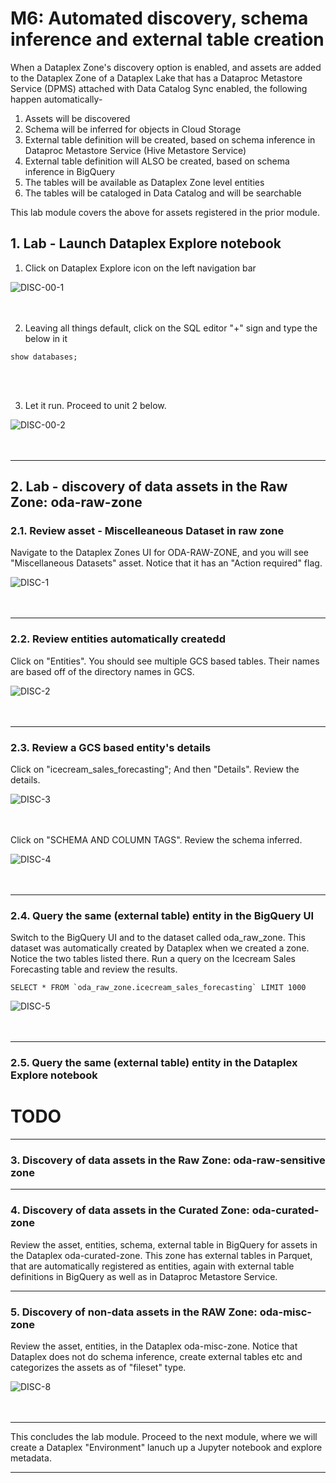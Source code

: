 # M6: Automated discovery, schema inference and external table creation

When a Dataplex Zone's discovery option is enabled, and assets are added to the Dataplex Zone of a Dataplex Lake that has a Dataproc Metastore Service (DPMS) attached with Data Catalog Sync enabled, the following happen automatically-
1. Assets will be discovered
2. Schema will be inferred for objects in Cloud Storage
3. External table definition will be created, based on schema inference in Dataproc Metastore Service (Hive Metastore Service) 
4. External table definition will ALSO be created, based on schema inference in BigQuery
5. The tables will be available as Dataplex Zone level entities
6. The tables will be cataloged in Data Catalog and will be searchable

This lab module covers the above for assets registered in the prior module.

## 1. Lab - Launch Dataplex Explore notebook

1. Click on Dataplex Explore icon on the left navigation bar
 
![DISC-00-1](../01-images/06-00-exp-01.png)   
<br><br>

2. Leaving all things default, click on the SQL editor "+" sign and type the below in it

```
show databases;
```

<br><br>

3. Let it run. Proceed to unit 2 below.

![DISC-00-2](../01-images/06-00-exp-02.png)   
<br><br>

<hr>

## 2. Lab - discovery of data assets in the Raw Zone: oda-raw-zone

### 2.1. Review asset - Miscelleaneous Dataset in raw zone
Navigate to the Dataplex Zones UI for ODA-RAW-ZONE, and you will see "Miscellaneous Datasets" asset. Notice that it has an "Action required" flag.

![DISC-1](../01-images/05-01.png)   
<br><br>

<hr>

### 2.2. Review entities automatically createdd

Click on "Entities". You should see multiple GCS based tables. Their names are based off of the directory names in GCS.

![DISC-2](../01-images/05-12.png)   
<br><br>

<hr>

### 2.3. Review a GCS based entity's details 
Click on "icecream_sales_forecasting"; And then "Details". Review the details.

![DISC-3](../01-images/05-03.png)   
<br><br>

Click on "SCHEMA AND COLUMN TAGS". Review the schema inferred.

![DISC-4](../01-images/05-04.png)   
<br><br>

<hr>

### 2.4. Query the same (external table) entity in the BigQuery UI
Switch to the BigQuery UI and to the dataset called oda_raw_zone. This dataset was automatically created by Dataplex when we created a zone. Notice the two tables listed there. Run a query on the Icecream Sales Forecasting table and review the results.

```
SELECT * FROM `oda_raw_zone.icecream_sales_forecasting` LIMIT 1000
```

![DISC-5](../01-images/05-05.png)   
<br><br>

<hr>

### 2.5. Query the same (external table) entity in the Dataplex Explore notebook

# TODO



<hr>

### 3. Discovery of data assets in the Raw Zone: oda-raw-sensitive zone

<hr>

### 4. Discovery of data assets in the Curated Zone: oda-curated-zone

Review the asset, entities, schema, external table in BigQuery for assets in the Dataplex oda-curated-zone. This zone has external tables in Parquet, that are automatically registered as entities, again with external table definitions in BigQuery as well as in Dataproc Metastore Service.

<hr>

### 5. Discovery of non-data assets in the RAW Zone: oda-misc-zone

Review the asset, entities, in the Dataplex oda-misc-zone. Notice that Dataplex does not do schema inference, create external tables etc and categorizes the assets as of "fileset" type.
<br>

![DISC-8](../01-images/05-08.png)   
<br><br>

<hr>
This concludes the lab module. Proceed to the next module, where we will create a Dataplex "Environment" lanuch up a Jupyter notebook and explore metadata.
<hr>
